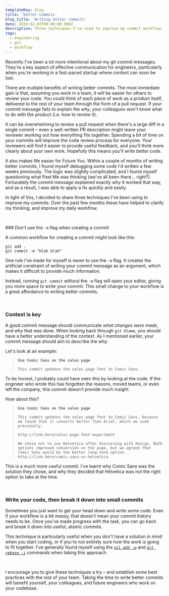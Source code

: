 ```yaml
---
templateKey: blog
title: 'better-commits'
blog_title: 'Writing better commits'
date: 2019-02-03T09:00:00.000Z
description: Three techniques I've used to improve my commit workflow.
tags:
  - engineering
  - git
  - workflow
---
```


Recently I've been a lot more intentional about my git commit messages. They're a key aspect of effective communication for engineers, particularly when you're working in a fast-paced startup where context can soon be lost.

There are multiple benefits of writing better commits. The most immediate gain is that, assuming you work in a team, it will be easier for others to review your code. You could think of each piece of work as a product itself, delivered to the rest of your team through the form of a pull request. If your commit message fails to explain the _why_, your colleagues won't know what to do with the product (i.e. how to review it).

It can be overwhelming to review a pull request when there's a large diff in a single commit &ndash; even a well-written PR description might leave your reviewer working out how everything fits together. Spending a bit of time on your commits will improve the code review process for everyone. Your reviewers will find it easier to provide useful feedback, and you'll think more clearly about your own work. Hopefully this means you'll write better code.

It also makes life easier for Future You. Within a couple of months of writing better commits, I found myself debugging some code I'd written a few weeks previously. The logic was slightly complicated, and I found myself questioning what Past Me was thinking (we've all been there&hellip; right?). Fortunately the commit message explained exactly _why_ it worked that way, and as a result, I was able to apply a fix quickly and easily.

In light of this, I decided to share three techniques I've been using to improve my commits. Over the past few months these have helped to clarify my thinking, and improve my daily workflow.

<br />

### Don't use the `-m` flag when creating a commit

A common workflow for creating a commit might look like this:

```
git add .
git commit -m "blah blah"
```

One rule I've made for myself is never to use the `-m` flag. It creates the artificial constraint of writing your commit message as an argument, which makes it difficult to provide much information.

Instead, running `git commit` without the `-m` flag will open your editor, giving you more space to write your commit. This small change to your workflow is a great affordance to writing better commits.

<br />

### Context is key

A good commit message should communicate *what changes were made*, and *why* that was done. When looking back through `git blame`, you should have a better understanding of the context. As I mentioned earlier, your commit message should aim to describe the _why_.

Let's look at an example:

> **`Use Comic Sans on the sales page`**
> 
> `This commit updates the sales page font to Comic Sans.`

To be honest, I probably could have seen this by looking at the code. If the engineer who wrote this has forgotten the reasons, moved teams, or even left the company, this commit doesn't provide much insight.

How about this?

> **`Use Comic Sans on the sales page`**
> 
> `This commit updates the sales page font to Comic Sans, because we found that it converts better than Arial, which we used previously:`
> 
> `http://link.here/sales-page-font-experiment`
>
> `We chose not to use Helvetica after discussing with design. Both options improved conversion on the page, but we agreed that Comic Sans would be the better long-term option. http://link.here/comic-sans-vs-helvetica`

This is a _much_ more useful commit. I've learnt why Comic Sans was the solution they chose, and why they decided that Helvetica was not the right option to take at the time.

<br />

### Write your code, then break it down into small commits

Sometimes you just want to get your head down and write some code. Even if your workflow is a bit messy, that doesn't mean your commit history needs to be. Once you've made progress with the task, you can go back and break it down into useful, atomic commits.

This technique is particularly useful when you don't have a solution in mind when you start coding, or if you're not entirely sure how the work is going to fit together. I've generally found myself using the [`git add -p`](https://css-tricks.com/git-add-patch-mode/) and [`git rebase -i`](https://thoughtbot.com/blog/git-interactive-rebase-squash-amend-rewriting-history#interactive-rebase) commands when taking this approach.

<br />

I encourage you to give these techniques a try &ndash; and establish some best practices with the rest of your team. Taking the time to write better commits will benefit yourself, your colleagues, and future engineers who work on your codebase.
